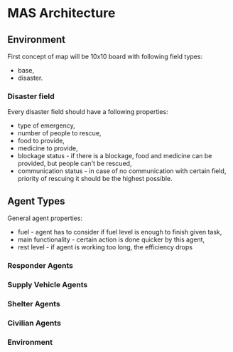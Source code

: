 # MAS Architecture

## Environment
First concept of map will be 10x10 board with following field types:
- base,
- disaster.
    
### Disaster field
Every disaster field should have a following properties:
- type of emergency,
- number of people to rescue,
- food to provide,
- medicine to provide,
- blockage status - if there is a blockage, food and medicine can be provided, but people can't be rescued,
- communication status - in case of no communication with certain field, priority of rescuing it should be the highest possible.

## Agent Types

General agent properties:
- fuel - agent has to consider if fuel level is enough to finish given task,
- main functionality - certain action is done quicker by this agent,
- rest level - if agent is working too long, the efficiency drops

### Responder Agents
### Supply Vehicle Agents
### Shelter Agents
### Civilian Agents
### Environment



